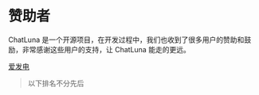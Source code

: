 <script setup>
import { VPTeamMembers, VPTeamPageSection, VPSponsors } from 'vitepress/theme'

const thinks = [

    {
        img: "https://q1.qlogo.cn/g?b=qq&nk=766949709&s=0",
        name: "EF台风",
        url: "#EF台风",
    },
    {
        img: "https://q1.qlogo.cn/g?b=qq&nk=2371124484&s=0",
        name: "TR0MX",
        url: "#TR0MX",
    },
    {
        img: "https://q1.qlogo.cn/g?b=qq&nk=52473342&s=0",
        name: "僵尸尸",
        url: "#僵尸尸",
    },
    {
        img: "https://q1.qlogo.cn/g?b=qq&nk=3373167460&s=0",
        name: "Nawyjx",
        url: "#Nawyjx",
    },
    {
        img: "https://q1.qlogo.cn/g?b=qq&nk=3283406743&s=0",
        name: "Ling",
        url: "#Ling",
    },
    {
        img: "https://q1.qlogo.cn/g?b=qq&nk=1919892171&s=0",
        name: "上学",
        url: "#上学",
    },
    {
        img: "https://q1.qlogo.cn/g?b=qq&nk=503753255&s=0",
        name: "飞@^O^",
        url: "#飞@^O^",
    },
    {
        img: "https://pic1.afdiancdn.com/user/979158d0e7d211ec95c152540025c377/avatar/d5573d81cfda4cc36f4cda19a264b02c_w640_h640_s16.jpeg?imageView2/1/w/120/h/120",
        name: "LingLambda",
        url: "#LingLambda",
    },
    {
        img: "https://pic1.afdiancdn.com/user/6d4c567450d811eca3c852540025c377/avatar/fae1ec9c8ef86d6d2b34eec959cb23dc_w640_h640_s39.jpg?imageView2/1/w/120/h/120",
        name: "RikoNeko",
        url: "#RikoNeko",
    },
    {
        img: "https://pic1.afdiancdn.com/default/avatar/avatar-blue.png?imageView2/1/w/120/h/120",
        name: "KaleElus",
        url: "#KaleElus",
    },
    {
        img: "https://pic1.afdiancdn.com/default/avatar/avatar-purple.png?imageView2/1/w/120/h/120",
        name:"爱发电用户_GPsK",
        url: "#爱发电用户_GPsK"
    }

]; 
</script>

# 赞助者

ChatLuna 是一个开源项目，在开发过程中，我们也收到了很多用户的赞助和鼓励，非常感谢这些用户的支持，让 ChatLuna 能走的更远。

[爱发电](https://afdian.com/a/dingyi222666)

> 以下排名不分先后

<sponsors :data="thinks" />
